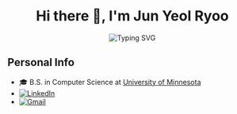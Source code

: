 <h1 align="center">Hi there 👋, I'm <b>Jun Yeol Ryoo</b></h1>

<p align="center">
  <a><img src="https://readme-typing-svg.demolab.com?font=Comfortaa&size=24&duration=3000&pause=1000&color=5652F7FF&background=FFFFFF00&center=true&vCenter=true&width=435&lines=I+like+to+code;I+like+to+learn;I+like+challenges" alt="Typing SVG" /></a>
</p>

## Personal Info
  - 🎓 B.S. in Computer Science at [University of Minnesota](https://twin-cities.umn.edu/)
  - [![LinkedIn](https://img.shields.io/badge/LinkedIn-0A66C2?style=flat&logo=linkedin&logoColor=white)](https://www.linkedin.com/in/junyeolryoo/)
  - [![Gmail](https://img.shields.io/badge/Gmail-D14836?style=flat&logo=gmail&logoColor=white)](mailto:ryoojunyeol@gmail.com)
<!--
<p>
  <image src=https://leetcard.jacoblin.cool/junyeolryoo?ext=heatmap></image>
</p>

<!--
**JunYeolRyoo/JunYeolRyoo** is a ✨ _special_ ✨ repository because its `README.md` (this file) appears on your GitHub profile.

Here are some ideas to get you started:

- 🔭 I’m currently working on ...
- 🌱 I’m currently learning ...
- 👯 I’m looking to collaborate on ...
- 🤔 I’m looking for help with ...
- 💬 Ask me about ...
- 📫 How to reach me: ...
- 😄 Pronouns: ...
- ⚡ Fun fact: ...
-->
